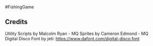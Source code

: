 #FishingGame


## Credits
Utility Scripts by Malcolm Ryan - MQ
Sprites by Cameron Edmond - MQ
Digital Disco Font by jeti: https://www.dafont.com/digital-disco.font
